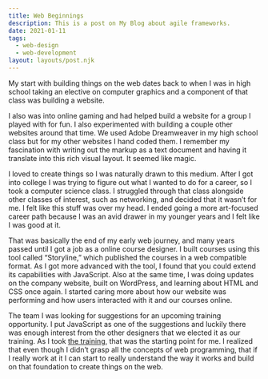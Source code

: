 ```yaml
---
title: Web Beginnings
description: This is a post on My Blog about agile frameworks.
date: 2021-01-11
tags:
  - web-design
  - web-development
layout: layouts/post.njk
---
```

My start with building things on the web dates back to when I was in high school taking an elective on computer graphics and a component of that class was building a website.

I also was into online gaming and had helped build a website for a group I played with for fun. I also experimented with building a couple other websites around that time. We used Adobe Dreamweaver in my high school class but for my other websites I hand coded them. I remember my fascination with writing out the markup as a text document and having it translate into this rich visual layout. It seemed like magic.

I loved to create things so I was naturally drawn to this medium. After I got into college I was trying to figure out what I wanted to do for a career, so I took a computer science class. I struggled through that class alongside other classes of interest, such as networking, and decided that it wasn’t for me. I felt like this stuff was over my head. I ended going a more art-focused career path because I was an avid drawer in my younger years and I felt like I was good at it.

That was basically the end of my early web journey, and many years passed until I got a job as a online course designer. I built courses using this tool called “Storyline,” which published the courses in a web compatible format. As I got more advanced with the tool, I found that you could extend its capabilities with JavaScript. Also at the same time, I was doing updates on the company website, built on WordPress, and learning about HTML and CSS once again. I started caring more about how our website was performing and how users interacted with it and our courses online.

The team I was looking for suggestions for an upcoming training opportunity. I put JavaScript as one of the suggestions and luckily there was enough interest from the other designers that we elected it as our training. As I took [the training](https://www.linkedin.com/learning/javascript-essential-training-2017), that was the starting point for me. I realized that even though I didn’t grasp all the concepts of web programming, that if I really work at it I can start to really understand the way it works and build on that foundation to create things on the web.
